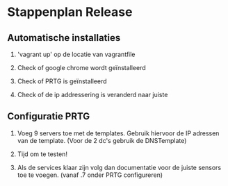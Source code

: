 # Stappenplan Release

## Automatische installaties

1. 'vagrant up' op de locatie van vagrantfile

2. Check of google chrome wordt geïnstalleerd

3. Check of PRTG is geïnstalleerd

4. Check of de ip addressering is veranderd naar juiste

## Configuratie PRTG

1. Voeg 9 servers toe met de templates. Gebruik hiervoor de IP adressen van de template. (Voor de 2 dc's gebruik de DNSTemplate)

2. Tijd om te testen!

3. Als de services klaar zijn volg dan documentatie voor de juiste sensors toe te voegen. (vanaf .7 onder PRTG configureren)
